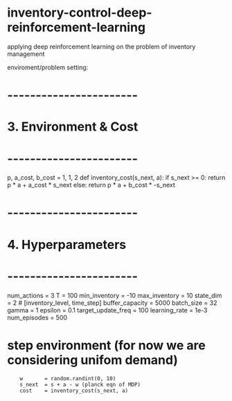 # inventory-control-deep-reinforcement-learning
applying deep reinforcement learning on the problem of inventory management

enviroment/problem setting:

# -----------------------
# 3. Environment & Cost
# -----------------------
p, a_cost, b_cost = 1, 1, 2
def inventory_cost(s_next, a):
    if s_next >= 0:
        return p * a + a_cost * s_next
    else:
        return p * a + b_cost * -s_next

# -----------------------
# 4. Hyperparameters
# -----------------------
num_actions        = 3
T                  = 100
min_inventory      = -10
max_inventory      = 10
state_dim          = 2       # [inventory_level, time_step]
buffer_capacity    = 5000
batch_size         = 32
gamma              = 1
epsilon            = 0.1
target_update_freq = 100
learning_rate      = 1e-3
num_episodes       = 500

   # step environment (for now we are considering unifom demand)
        w       = random.randint(0, 10)
        s_next  = s + a - w (planck eqn of MDP)
        cost    = inventory_cost(s_next, a) 
    